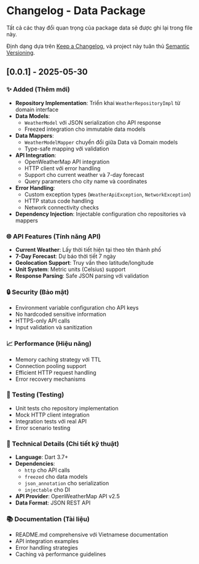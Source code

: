 # Changelog - Data Package

Tất cả các thay đổi quan trọng của package data sẽ được ghi lại trong file này.

Định dạng dựa trên [Keep a Changelog](https://keepachangelog.com/en/1.0.0/),
và project này tuân thủ [Semantic Versioning](https://semver.org/spec/v2.0.0.html).

## [0.0.1] - 2025-05-30

### ✨ Added (Thêm mới)
- **Repository Implementation**: Triển khai `WeatherRepositoryImpl` từ domain interface
- **Data Models**: 
  - `WeatherModel` với JSON serialization cho API response
  - Freezed integration cho immutable data models
- **Data Mappers**: 
  - `WeatherModelMapper` chuyển đổi giữa Data và Domain models
  - Type-safe mapping với validation
- **API Integration**:
  - OpenWeatherMap API integration
  - HTTP client với error handling
  - Support cho current weather và 7-day forecast
  - Query parameters cho city name và coordinates
- **Error Handling**:
  - Custom exception types (`WeatherApiException`, `NetworkException`)
  - HTTP status code handling
  - Network connectivity checks
- **Dependency Injection**: Injectable configuration cho repositories và mappers

### 🌐 API Features (Tính năng API)
- **Current Weather**: Lấy thời tiết hiện tại theo tên thành phố
- **7-Day Forecast**: Dự báo thời tiết 7 ngày
- **Geolocation Support**: Truy vấn theo latitude/longitude
- **Unit System**: Metric units (Celsius) support
- **Response Parsing**: Safe JSON parsing với validation

### 🔒 Security (Bảo mật)
- Environment variable configuration cho API keys
- No hardcoded sensitive information
- HTTPS-only API calls
- Input validation và sanitization

### 📈 Performance (Hiệu năng)
- Memory caching strategy với TTL
- Connection pooling support
- Efficient HTTP request handling
- Error recovery mechanisms

### 🧪 Testing (Testing)
- Unit tests cho repository implementation
- Mock HTTP client integration
- Integration tests với real API
- Error scenario testing

### 🔧 Technical Details (Chi tiết kỹ thuật)
- **Language**: Dart 3.7+
- **Dependencies**:
  - `http` cho API calls
  - `freezed` cho data models
  - `json_annotation` cho serialization
  - `injectable` cho DI
- **API Provider**: OpenWeatherMap API v2.5
- **Data Format**: JSON REST API

### 📚 Documentation (Tài liệu)
- README.md comprehensive với Vietnamese documentation
- API integration examples
- Error handling strategies
- Caching và performance guidelines
